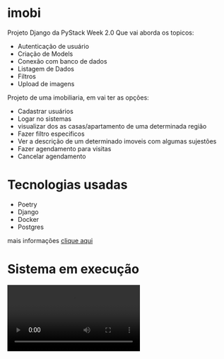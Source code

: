 # imobi
Projeto Django da PyStack Week 2.0
Que vai aborda os topicos:

- Autenticação de usuário
- Criação de Models
- Conexão com banco de dados
- Listagem de Dados
- Filtros
- Upload de imagens



Projeto de uma imobiliaria, em vai ter as opções:

- Cadastrar usuários
- Logar no sistemas
- visualizar dos as casas/apartamento de uma determinada região
- Fazer filtro especificos
- Ver a descrição de um determinado imoveis com algumas sujestões
- Fazer agendamento para visitas
- Cancelar agendamento


# Tecnologias usadas

- Poetry
- Django
- Docker
- Postgres

mais informações [clique aqui](./tecnologias.md)

# Sistema em execução

![clique aqui](./media/1.mp4)